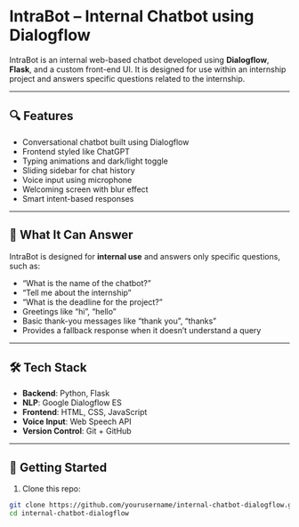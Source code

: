 # IntraBot – Internal Chatbot using Dialogflow

IntraBot is an internal web-based chatbot developed using **Dialogflow**, **Flask**, and a custom front-end UI. It is designed for use within an internship project and answers specific questions related to the internship.

---

## 🔍 Features

- Conversational chatbot built using Dialogflow
- Frontend styled like ChatGPT
- Typing animations and dark/light toggle
- Sliding sidebar for chat history
- Voice input using microphone
- Welcoming screen with blur effect
- Smart intent-based responses

---

## 💬 What It Can Answer

IntraBot is designed for **internal use** and answers only specific questions, such as:

- “What is the name of the chatbot?”
- “Tell me about the internship”
- “What is the deadline for the project?”
- Greetings like “hi”, “hello”
- Basic thank-you messages like “thank you”, “thanks”
- Provides a fallback response when it doesn’t understand a query

---

## 🛠 Tech Stack

- **Backend**: Python, Flask
- **NLP**: Google Dialogflow ES
- **Frontend**: HTML, CSS, JavaScript
- **Voice Input**: Web Speech API
- **Version Control**: Git + GitHub

---

## 🚀 Getting Started

1. Clone this repo:

```bash
git clone https://github.com/yourusername/internal-chatbot-dialogflow.git
cd internal-chatbot-dialogflow

